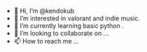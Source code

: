 - 👋 Hi, I’m @kendokub
- 👀 I’m interested in valorant and indie music.
- 🌱 I’m currently learning basic python .
- 💞️ I’m looking to collaborate on ...
- 📫 How to reach me ...

<!---
kendokub/kendokub is a ✨ special ✨ repository because its `README.md` (this file) appears on your GitHub profile.
You can click the Preview link to take a look at your changes.
--->
